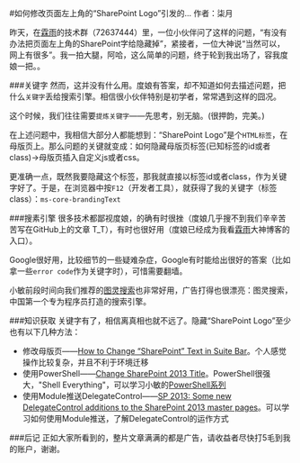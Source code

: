 #如何修改页面左上角的“SharePoint Logo”引发的...
  作者：柒月
  
昨天，在[霖雨](http://www.cnblogs.com/jianyus/)的技术群（72637444）里，一位小伙伴问了这样的问题，“有没有办法把页面左上角的SharePoint字给隐藏掉”，紧接者，一位大神说“当然可以，网上有很多”。我一拍大腿，阿哈，这么简单的问题，终于轮到我出场了，容我度娘一把。。


###关键字
然而，这并没有什么用。度娘有答案，却不知道如何去描述问题，把什么`关键字`丢给搜索引擎。相信很小伙伴特别是初学者，常常遇到这样的囧况。

这个时候，我们往往需要`提炼关键字`——先思考，别无脑。(很押韵，完美。)

在上述问题中，我相信大部分人都能想到：“SharePoint Logo”是个`HTML标签`，在母版页上。那么问题的关键就变成：如何隐藏母版页标签(已知标签的id或者class)->母版页插入自定义js或者css。

更准确一点，既然我要隐藏这个标签，那我就直接以标签id或者class，作为关键字好了。于是，在浏览器中按`F12`（开发者工具），就获得了我的关键字（标签class）：`ms-core-brandingText`

###搜素引擎
很多技术都鄙视度娘，的确有时很挫（度娘几乎搜不到我们辛辛苦苦写在GitHub上的文章 T_T），有时也很好用（度娘已经成为我看[霖雨](http://www.cnblogs.com/jianyus/)大神博客的入口）。

Google很好用，比较细节的一些疑难杂症，Google有时能给出很好的答案（比如拿一些`error code`作为关键字时），可惜需要翻墙。

小敏前段时间向我们推荐的[图灵搜索](https://www.tulingss.com)也非常好用，广告打得也很漂亮：图灵搜索，中国第一个专为程序员打造的搜索引擎。

###知识获取
关键字有了，相信离真相也就不远了。隐藏“SharePoint Logo”至少也有以下几种方法：

- 修改母版页——[How to Change “SharePoint” Text in Suite Bar](http://sharepoint.rackspace.com/sharepoint-2013-how-to-change-sharepoint-branding-text-in-the-upper-left-part-of-your-screen)。个人感觉操作比较复杂，并且不利于环境迁移
- 使用PowerShell——[Change SharePoint 2013 Title](http://www.topsharepoint.com/change-sharepoint-2013-title)。PowerShell很强大，"Shell Everything"，可以学习小敏的[PowerShell系列](https://github.com/iiunknown/sharepoint.ramble.wechat/blob/master/20150708/README.md)
- 使用Module推送DelegateControl——[SP 2013: Some new DelegateControl additions to the SharePoint 2013 master pages](http://zimmergren.net/technical/sp-2013-some-new-delegatecontrol-additions-to-the-sharepoint-2013-master-pages)。可以学习如何使用Module推送，了解DelegateControl的运作方式

###后记
正如大家所看到的，整片文章满满的都是广告，请收益者尽快打5毛到我的账户，谢谢。
